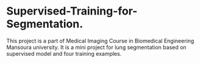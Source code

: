 # Supervised-Training-for-Segmentation.
This project is a part of Medical Imaging Course in Biomedical Engineering Mansoura university. It is a mini project for lung segmentation based on supervised model and four training examples.
